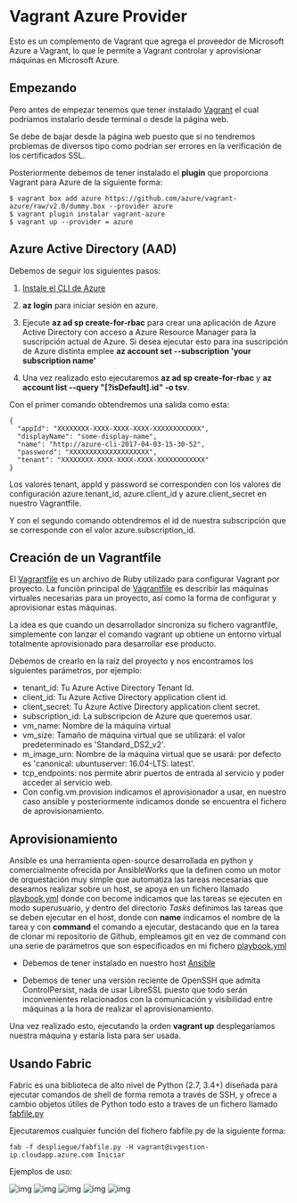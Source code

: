 # Vagrant Azure Provider

Esto es un complemento de Vagrant que agrega el proveedor de Microsoft Azure a Vagrant, lo que le permite a Vagrant controlar y aprovisionar máquinas en Microsoft Azure.

## Empezando

Pero antes de empezar tenemos que tener instalado [Vagrant](https://www.vagrantup.com/downloads.html) el cual podríamos instalarlo desde terminal o desde la página web.

Se debe de bajar desde la página web puesto que si no tendremos problemas de diversos tipo como podrían ser errores en la verificación de los certificados SSL.

Posteriormente debemos de tener instalado el **plugin** que proporciona Vagrant para Azure de la siguiente forma:

~~~
$ vagrant box add azure https://github.com/azure/vagrant-azure/raw/v2.0/dummy.box --provider azure
$ vagrant plugin instalar vagrant-azure
$ vagrant up --provider = azure
~~~

## Azure Active Directory (AAD)

Debemos de seguir los siguientes pasos:

1. [Instale el CLI de Azure](https://docs.microsoft.com/en-us/cli/azure/install-azure-cli?view=azure-cli-latest)

2. **az login** para iniciar sesión en azure.

3. Ejecute **az ad sp create-for-rbac** para crear una aplicación de Azure Active Directory con acceso a Azure Resource Manager para la suscripción actual de Azure. Si desea ejecutar esto para ina suscripción de Azure distinta emplee **az account set --subscription 'your subscription name'**

4. Una vez realizado esto ejecutaremos **az ad sp create-for-rbac** y **az account list --query "[?isDefault].id" -o tsv**.

Con el primer comando obtendremos una salida como esta:

~~~
{
  "appId": "XXXXXXXX-XXXX-XXXX-XXXX-XXXXXXXXXXXX",
  "displayName": "some-display-name",
  "name": "http://azure-cli-2017-04-03-15-30-52",
  "password": "XXXXXXXXXXXXXXXXXXXX",
  "tenant": "XXXXXXXX-XXXX-XXXX-XXXX-XXXXXXXXXXXX"
}
~~~

Los valores tenant, appId y password se corresponden con los valores de configuración azure.tenant_id, azure.client_id y azure.client_secret en nuestro Vagrantfile.

Y con el segundo comando obtendremos el id de nuestra subscripción que se corresponde con el valor azure.subscription_id.

## Creación de un Vagrantfile

El [Vagrantfile](https://github.com/SergioCruzPerez/InfraestructuraVirtual/blob/master/Vagrantfile) es un archivo de Ruby utilizado para configurar Vagrant por proyecto. La función principal de [Vagrantfile](https://github.com/SergioCruzPerez/InfraestructuraVirtual/blob/master/Vagrantfile) es describir las máquinas virtuales necesarias para un proyecto, así como la forma de configurar y aprovisionar estas máquinas.

La idea es que cuando un desarrollador sincroniza su fichero vagrantfile, simplemente con lanzar el comando vagrant up obtiene un entorno virtual totalmente aprovisionado para desarrollar ese producto.

Debemos de crearlo en la raíz del proyecto y nos encontramos los siguientes parámetros, por ejemplo:

- tenant_id: Tu Azure Active Directory Tenant Id.
- client_id: Tu Azure Active Directory application client id.
- client_secret: Tu Azure Active Directory application client secret.
- subscription_id: La subscripcion de Azure que queremos usar.
- vm_name: Nombre de la máquina virtual
- vm_size: Tamaño de máquina virtual que se utilizará: el valor predeterminado es 'Standard_DS2_v2'.
- m_image_urn: Nombre de la máquina virtual que se usará: por defecto es 'canonical: ubuntuserver: 16.04-LTS: latest'.
- tcp_endpoints: nos permite abrir puertos de entrada al servicio y poder acceder al servicio web.
- Con config.vm.provision indicamos el aprovisionador a usar, en nuestro caso ansible y posteriormente indicamos donde se encuentra el fichero de aprovisionamiento.

## Aprovisionamiento

Ansible es una herramienta open-source desarrollada en python y comercialmente ofrecida por AnsibleWorks que la definen como un motor de orquestación muy simple que automatiza las tareas necesarias que deseamos realizar sobre un host, se apoya en un fichero llamado [playbook.yml](https://github.com/SergioCruzPerez/InfraestructuraVirtual/blob/master/provision/playbook.yml) donde con become indicamos que las tareas se ejecuten en modo superusuario, y dentro del directorio *Tasks* definimos las tareas que se deben ejecutar en el host, donde con **name** indicamos el nombre de la tarea y con **command** el comando a ejecutar, destacando que en la tarea de clonar mi repositorio de Github, empleamos git en vez de command con una serie de parámetros que son especificados en mi fichero [playbook.yml](https://github.com/SergioCruzPerez/InfraestructuraVirtual/blob/master/provision/playbook.yml)

- Debemos de tener instalado en nuestro host [Ansible](https://docs.ansible.com/ansible/latest/installation_guide/intro_installation.html#installing-the-control-machine)

- Debemos de tener una versión reciente de OpenSSH que admita ControlPersist, nada de usar LibreSSL puesto que todo serán inconvenientes relacionados con la comunicación y visibilidad entre máquinas a la hora de realizar el aprovisionamiento.

Una vez realizado esto, ejecutando la orden **vagrant up** desplegaríamos nuestra máquina y estaría lista para ser usada.

## Usando Fabric

Fabric es una biblioteca de alto nivel de Python (2.7, 3.4+) diseñada para ejecutar comandos de shell de forma remota a través de SSH, y ofrece a cambio objetos útiles de Python todo esto a traves de un fichero llamado [fabfile.py](https://github.com/SergioCruzPerez/InfraestructuraVirtual/blob/master/despliegue/fabfile.py)

Ejecutaremos cualquier función del fichero fabfile.py de la siguiente forma:

~~~
fab -f despliegue/fabfile.py -H vagrant@ivgestion-ip.cloudapp.azure.com Iniciar
~~~

Ejemplos de uso:

![img](img/fabIniciar.png)
![img](img/fabIniciar.png)
![img](img/fabIniciar.png)
![img](img/fabIniciar.png)
![img](img/fabIniciar.png)
